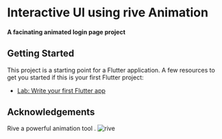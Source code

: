 # Interactive UI using rive Animation

<h4> A facinating animated login page project</h4>


## Getting Started

This project is a starting point for a Flutter application.
A few resources to get you started if this is your first Flutter project:

- [Lab: Write your first Flutter app](https://docs.flutter.dev/get-started/codelab)

## Acknowledgements

Rive a powerful animation tool .
![rive](https://rive.app/)